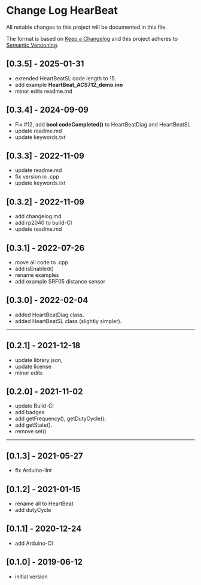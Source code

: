 # Change Log HearBeat

All notable changes to this project will be documented in this file.

The format is based on [Keep a Changelog](http://keepachangelog.com/)
and this project adheres to [Semantic Versioning](http://semver.org/).


## [0.3.5] - 2025-01-31
- extended HeartBeatSL code length to 15.
- add example **HeartBeat_ACS712_demo.ino**
- minor edits readme.md

## [0.3.4] - 2024-09-09
- Fix #12, add **bool codeCompleted()** to HeartBeatDiag and HeartBeatSL
- update readme.md
- update keywords.txt

## [0.3.3] - 2022-11-09
- update readme.md
- fix version in .cpp
- update keywords.txt

## [0.3.2] - 2022-11-09
- add changelog.md
- add rp2040 to build-CI
- update readme.md

## [0.3.1] - 2022-07-26
- move all code to .cpp
- add isEnabled()
- rename examples
- add example SRF05 distance sensor

## [0.3.0] - 2022-02-04
- added HeartBeatDiag class.
- added HeartBeatSL class (slightly simpler).

----

## [0.2.1] - 2021-12-18
- update library.json,
- update license
- minor edits

## [0.2.0] - 2021-11-02
- update Build-CI
- add badges
- add getFrequency(), getDutyCycle();
- add getState().
- remove set()

----

## [0.1.3] - 2021-05-27
- fix Arduino-lint

## [0.1.2] - 2021-01-15
- rename all to HeartBeat
- add dutyCycle

## [0.1.1] - 2020-12-24
-  add Arduino-CI

## [0.1.0] - 2019-06-12
- initial version


